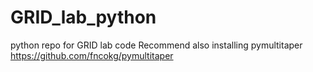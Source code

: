 # GRID_lab_python
python repo for GRID lab code
Recommend also installing pymultitaper
https://github.com/fncokg/pymultitaper
